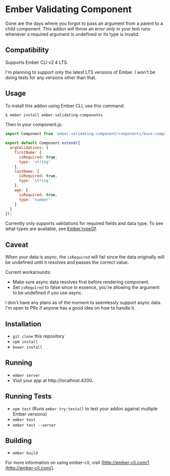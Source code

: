 # Ember Validating Component

Gone are the days where you forgot to pass an argument from a parent to a child 
component. This addon will throw an error *only* in your test runs whenever a 
required argument is undefined or its type is invalid.

## Compatibility

Supports Ember CLI v2.4 LTS.

I'm planning to support only the latest LTS versions of Ember. I won't be doing 
tests for any versions other than that.

## Usage

To install this addon using Ember CLI, use this command:

```bash
$ ember install ember-validating-components
```

Then in your component.js:

```js
import Component from 'ember-validating-component/components/base-component';

export default Component.extend({
  argValidations: {
    firstName: {
      isRequired: true,
      type: 'string'
    },
    lastName: {
      isRequired: true,
      type: 'string'
    },
    age: {
      isRequired: true,
      type: 'number'
    }
  }
});
```

Currently only supports validations for required fields and data type. To see 
what types are available, 
see [Ember.typeOf](http://emberjs.com/api/classes/Ember.html#method_typeOf).

## Caveat

When your data is async, the `isRequired` will fail since the data originally 
will be undefined until it resolves and passes the correct value.

Current workarounds:

* Make sure async data resolves first before rendering component.
* Set `isRequired` to false since in essence, you're allowing the argument to be undefined if you use async.

I don't have any plans as of the moment to seemlessly support async data. 
I'm open to PRs if anyone has a good idea on how to handle it.

## Installation

* `git clone` this repository
* `npm install`
* `bower install`

## Running

* `ember server`
* Visit your app at http://localhost:4200.

## Running Tests

* `npm test` (Runs `ember try:testall` to test your addon against multiple Ember versions)
* `ember test`
* `ember test --server`

## Building

* `ember build`

For more information on using ember-cli, visit [http://ember-cli.com/](http://ember-cli.com/).
